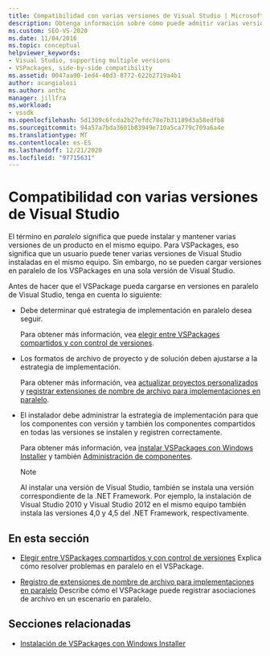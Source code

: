 ```yaml
---
title: Compatibilidad con varias versiones de Visual Studio | Microsoft Docs
description: Obtenga información sobre cómo puede admitir varias versiones de Visual Studio, con los VSPackages capaces de cargarse en distintas versiones.
ms.custom: SEO-VS-2020
ms.date: 11/04/2016
ms.topic: conceptual
helpviewer_keywords:
- Visual Studio, supporting multiple versions
- VSPackages, side-by-side compatibility
ms.assetid: 0047aa90-1ed4-40d3-8772-622b2719a4b1
author: acangialosi
ms.author: anthc
manager: jillfra
ms.workload:
- vssdk
ms.openlocfilehash: 5d1309c6fcda2b27efdc78e7b31189d3a58edfb8
ms.sourcegitcommit: 94a57a7bda3601b83949e710a5ca779c709a6a4e
ms.translationtype: MT
ms.contentlocale: es-ES
ms.lasthandoff: 12/21/2020
ms.locfileid: "97715631"
---
```

# <a name="supporting-multiple-versions-of-visual-studio"></a>Compatibilidad con varias versiones de Visual Studio
El término en *paralelo* significa que puede instalar y mantener varias versiones de un producto en el mismo equipo. Para VSPackages, eso significa que un usuario puede tener varias versiones de Visual Studio instaladas en el mismo equipo. Sin embargo, no se pueden cargar versiones en paralelo de los VSPackages en una sola versión de Visual Studio.

 Antes de hacer que el VSPackage pueda cargarse en versiones en paralelo de Visual Studio, tenga en cuenta lo siguiente:

- Debe determinar qué estrategia de implementación en paralelo desea seguir.

   Para obtener más información, vea [elegir entre VSPackages compartidos y con control de versiones](../extensibility/choosing-between-shared-and-versioned-vspackages.md).

- Los formatos de archivo de proyecto y de solución deben ajustarse a la estrategia de implementación.

   Para obtener más información, vea [actualizar proyectos personalizados](../extensibility/internals/upgrading-projects.md#upgrading-custom-projects) y [registrar extensiones de nombre de archivo para implementaciones en paralelo](../extensibility/registering-file-name-extensions-for-side-by-side-deployments.md).

- El instalador debe administrar la estrategia de implementación para que los componentes con versión y también los componentes compartidos en todas las versiones se instalen y registren correctamente.

   Para obtener más información, vea [instalar VSPackages con Windows Installer](../extensibility/internals/installing-vspackages-with-windows-installer.md) y también [Administración de componentes](../extensibility/internals/component-management.md).

  > [!NOTE]
  > Al instalar una versión de Visual Studio, también se instala una versión correspondiente de la .NET Framework. Por ejemplo, la instalación de Visual Studio 2010 y Visual Studio 2012 en el mismo equipo también instala las versiones 4,0 y 4,5 del .NET Framework, respectivamente.

## <a name="in-this-section"></a>En esta sección
- [Elegir entre VSPackages compartidos y con control de versiones](../extensibility/choosing-between-shared-and-versioned-vspackages.md) Explica cómo resolver problemas en paralelo en el VSPackage.

- [Registro de extensiones de nombre de archivo para implementaciones en paralelo](../extensibility/registering-file-name-extensions-for-side-by-side-deployments.md) Describe cómo el VSPackage puede registrar asociaciones de archivo en un escenario en paralelo.

## <a name="related-sections"></a>Secciones relacionadas
- [Instalación de VSPackages con Windows Installer](../extensibility/internals/installing-vspackages-with-windows-installer.md)
